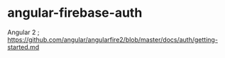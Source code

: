 # angular-firebase-auth
Angular 2 ; https://github.com/angular/angularfire2/blob/master/docs/auth/getting-started.md
